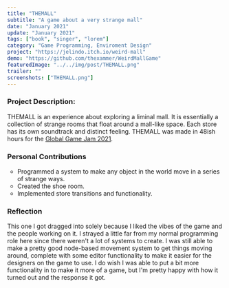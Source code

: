 ```yaml
---
title: "THEMALL"
subtitle: "A game about a very strange mall"
date: "January 2021"
update: "January 2021"
tags: ["book", "singer", "lorem"]
category: "Game Programming, Enviroment Design"
project: "https://jelindo.itch.io/weird-mall"
demo: "https://github.com/thexammer/WeirdMallGame"
featuredImage: "../../img/post/THEMALL.png"
trailer: ""
screenshots: ["THEMALL.png"]
---
```


### Project Description:

THEMALL is an experience about exploring a liminal mall. It is essentially a collection of strange rooms that float around a mall-like space. Each store has its own soundtrack and distinct feeling. THEMALL was made in 48ish hours for the <a target="_blank" href=https://globalgamejam.org/2021/games/themall-1>Global Game Jam 2021</a>.

<!-- excerpt -->

### Personal Contributions

<ul style="list-style-type:circle"><li>Programmed a system to make any object in the world move in a series of strange ways.</li><li>Created the shoe room.</li><li>Implemented store transitions and functionality.</li></ul>

### Reflection

This one I got dragged into solely because I liked the vibes of the game and the people working on it. I strayed a little far from my normal programming role here since there weren't a lot of systems to create. I was still able to make a pretty good node-based movement system to get things moving around, complete with some editor functionality to make it easier for the designers on the game to use. I do wish I was able to put a bit more functionality in to make it more of a game, but I'm pretty happy with how it turned out and the response it got.
